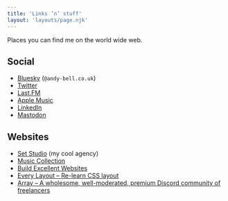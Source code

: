 ```yaml
---
title: 'Links ’n’ stuff'
layout: 'layouts/page.njk'
---
```

Places you can find me on the world wide web.

## Social

*   [Bluesky](https://bsky.app/profile/andy-bell.co.uk) (`@andy-bell.co.uk`)
*   [Twitter](https://twitter.com/piccalilli_)
*   [Last.FM](https://www.last.fm/user/andyvirus)
*   [Apple Music](https://music.apple.com/profile/hankchizljaw)
*   [LinkedIn](https://www.linkedin.com/in/andy-bell-347971255/)
*   [Mastodon](https://bell.bz/@andy)

## Websites

*   [Set Studio](https://set.studio) (my cool agency)
*   [Music Collection](https://music.andy-bell.co.uk)
*   [Build Excellent Websites](https://buildexcellentwebsit.es/)
*   [Every Layout – Re-learn CSS layout](https://every-layout.dev/)
*   [Array – A wholesome, well-moderated, premium Discord community of freelancers](https://array.chat/)